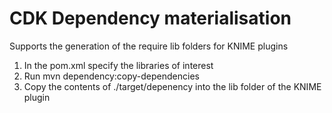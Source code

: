 # CDK Dependency materialisation


Supports the generation of the require lib folders for KNIME plugins

1. In the pom.xml specify the libraries of interest
2. Run mvn dependency:copy-dependencies
3. Copy the contents of ./target/depenency into the lib folder of the KNIME plugin

